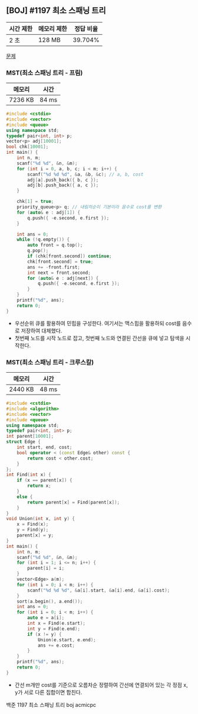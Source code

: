 ## [BOJ] #1197 최소 스패닝 트리

| 시간 제한 | 메모리 제한 | 정답 비율 |
| --------- | ----------- | --------- |
| 2 초      | 128 MB      | 39.704%   |

[문제](https://www.acmicpc.net/problem/1197)



### MST(최소 스패닝 트리 - 프림)

| 메모리  | 시간  |
| ------- | ----- |
| 7236 KB | 84 ms |

```c++
#include <cstdio>
#include <vector>
#include <queue>
using namespace std;
typedef pair<int, int> p;
vector<p> adj[10001];
bool chk[10001];
int main() {
	int n, m;
	scanf("%d %d", &n, &m);
	for (int i = 0, a, b, c; i < m; i++) {
		scanf("%d %d %d", &a, &b, &c); // a, b, cost
		adj[a].push_back({ b, c });
		adj[b].push_back({ a, c });
	}

	chk[1] = true;
	priority_queue<p> q; // 내림차순이 기본이라 음수로 cost를 변환
	for (auto& e : adj[1]) {
		q.push({ -e.second, e.first });
	}

	int ans = 0;
	while (!q.empty()) {
		auto front = q.top();
		q.pop();
		if (chk[front.second]) continue;
		chk[front.second] = true;
		ans += -front.first;
		int next = front.second;
		for (auto& e : adj[next]) {
			q.push({ -e.second, e.first });
		}
	}
	printf("%d", ans);
	return 0;
}
```

- 우선순위 큐를 활용하여 민힙을 구성한다. 여기서는 맥스힙을 활용하되 cost를 음수로 저장하여 대체했다.
- 첫번째 노드를 시작 노드로 잡고, 첫번째 노드와 연결된 간선을 큐에 넣고 탐색을 시작한다.



### MST(최소 스패닝 트리 - 크루스칼)

| 메모리  | 시간  |
| ------- | ----- |
| 2440 KB | 48 ms |

```c++
#include <cstdio>
#include <algorithm>
#include <vector>
#include <queue>
using namespace std;
typedef pair<int, int> p;
int parent[10001];
struct Edge {
	int start, end, cost;
	bool operator < (const Edge& other) const {
		return cost < other.cost;
	}
};
int Find(int x) {
	if (x == parent[x]) {
		return x;
	}
	else {
		return parent[x] = Find(parent[x]);
	}
}
void Union(int x, int y) {
	x = Find(x);
	y = Find(y);
	parent[x] = y;
}
int main() {
	int n, m;
	scanf("%d %d", &n, &m);
	for (int i = 1; i <= n; i++) {
		parent[i] = i;
	}
	vector<Edge> a(m);
	for (int i = 0; i < m; i++) {
		scanf("%d %d %d", &a[i].start, &a[i].end, &a[i].cost);
	}
	sort(a.begin(), a.end());
	int ans = 0;
	for (int i = 0; i < m; i++) {
		auto e = a[i];
		int x = Find(e.start);
		int y = Find(e.end);
		if (x != y) {
			Union(e.start, e.end);
			ans += e.cost;
		}
	}
	printf("%d", ans);
	return 0;
}
```

- 간선 m개만 cost를 기준으로 오름차순 정렬하여 간선에 연결되어 있는 각 정점 x, y가 서로 다른 집합이면 합친다.





백준 1197 최소 스패닝 트리 boj acmicpc

